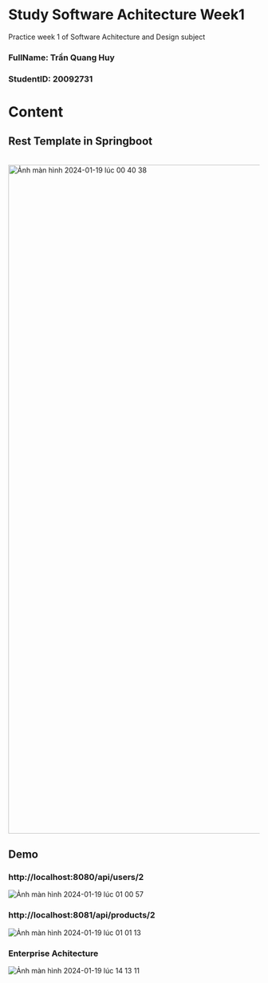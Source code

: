 # Study Software Achitecture Week1
Practice week 1 of Software Achitecture and Design subject

<h3>FullName: Trần Quang Huy</h3>
<h3>StudentID: 20092731</h3>

# Content
## Rest Template in Springboot 
<br>
<img width="1340" alt="Ảnh màn hình 2024-01-19 lúc 00 40 38" src="https://github.com/tranquanghuy-09/SoftwareArchitecture-Week1/assets/107989088/eff76438-ba78-4e81-866a-978366e0c989">

## Demo
### http://localhost:8080/api/users/2
![Ảnh màn hình 2024-01-19 lúc 01 00 57](https://github.com/tranquanghuy-09/SoftwareArchitecture-Week1/assets/107989088/09ced051-2c18-4660-8a23-82f0aae123ee)


### http://localhost:8081/api/products/2
![Ảnh màn hình 2024-01-19 lúc 01 01 13](https://github.com/tranquanghuy-09/SoftwareArchitecture-Week1/assets/107989088/d703b4e8-46a4-48d0-b1f0-95f7fac9c526)

### Enterprise Achitecture
![Ảnh màn hình 2024-01-19 lúc 14 13 11](https://github.com/tranquanghuy-09/SoftwareArchitecture-Week1/assets/107989088/2d1ffb61-7aa2-4423-9dab-1a0d273b7cac)
